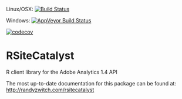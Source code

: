 Linux/OSX: [![Build Status](https://travis-ci.org/randyzwitch/RSiteCatalyst.png?branch=master)](https://travis-ci.org/randyzwitch/RSiteCatalyst)

Windows: [![AppVeyor Build Status](https://ci.appveyor.com/api/projects/status/github/randyzwitch/RSiteCatalyst?branch=master&svg=true)](https://ci.appveyor.com/project/randyzwitch/RSiteCatalyst)

[![codecov](https://codecov.io/gh/randyzwitch/RSiteCatalyst/branch/master/graph/badge.svg)](https://codecov.io/gh/randyzwitch/RSiteCatalyst)

RSiteCatalyst
===============

R client library for the Adobe Analytics 1.4 API

The most up-to-date documentation for this package can be found at:
http://randyzwitch.com/rsitecatalyst
